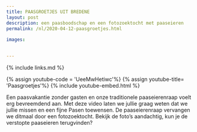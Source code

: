 ```yaml
---
title: PAASGROETJES UIT BREDENE
layout: post
description: een paasboodschap en een fotozoektocht met paaseieren
permalink: /nl/2020-04-12-paasgroetjes.html
    
images: 

    
---
```


{% include links.md %}

{% assign youtube-code = 'UeeMwHetiwc'%}
{% assign youtube-title= 'Paasgroetjes'%}
{% include youtube-embed.html %}

Een paasvakantie zonder gasten en onze traditionele paaseierenraap voelt erg bevreemdend aan. Met deze video laten we jullie graag weten dat we jullie missen en een fijne Pasen toewensen.
De paaseierenraap vervangen we ditmaal door een fotozoektocht. Bekijk de foto’s aandachtig, kun je de verstopte paaseieren terugvinden?






